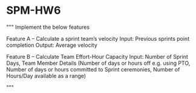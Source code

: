 # SPM-HW6
""" Implement the below features

Feature A – Calculate a sprint team’s velocity Input: Previous sprints point completion Output: Average velocity

Feature B – Calculate Team Effort-Hour Capacity
Input: Number of Sprint Days, Team Member Details (Number of days or hours off e.g. using PTO, Number of days or hours committed to Sprint ceremonies, Number of Hours/Day available as a range)

"""
